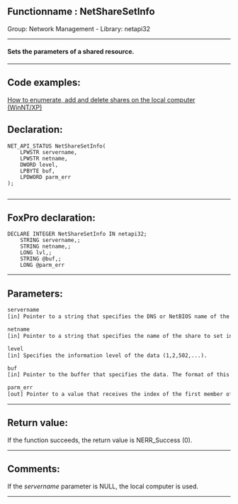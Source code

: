 <link rel="stylesheet" type="text/css" href="../../css/win32api.css">  
<link rel="stylesheet" href="https://cdnjs.cloudflare.com/ajax/libs/font-awesome/4.7.0/css/font-awesome.min.css">

## Functionname : NetShareSetInfo
Group: Network Management - Library: netapi32    
***  


#### Sets the parameters of a shared resource.
***  


## Code examples:
[How to enumerate, add and delete shares on the local computer (WinNT/XP)](../../samples/sample_351.md)  

## Declaration:
```foxpro  
NET_API_STATUS NetShareSetInfo(
	LPWSTR servername,
	LPWSTR netname,
	DWORD level,
	LPBYTE buf,
	LPDWORD parm_err
);
  
```  
***  


## FoxPro declaration:
```foxpro  
DECLARE INTEGER NetShareSetInfo IN netapi32;
	STRING servername,;
	STRING netname,;
	LONG lvl,;
	STRING @buf,;
	LONG @parm_err  
```  
***  


## Parameters:
```txt  
servername
[in] Pointer to a string that specifies the DNS or NetBIOS name of the remote server on which the function is to execute.

netname
[in] Pointer to a string that specifies the name of the share to set information on.

level
[in] Specifies the information level of the data (1,2,502,...).

buf
[in] Pointer to the buffer that specifies the data. The format of this data depends on the value of the level parameter.

parm_err
[out] Pointer to a value that receives the index of the first member of the share information structure that causes the ERROR_INVALID_PARAMETER error.  
```  
***  


## Return value:
If the function succeeds, the return value is NERR_Success (0).  
***  


## Comments:
If the <Em>servername</Em> parameter is NULL, the local computer is used.  
  
***  

